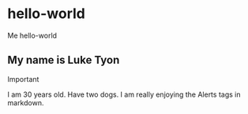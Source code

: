 # hello-world
Me hello-world
## My name is Luke Tyon
>[!IMPORTANT]
>I am 30 years old.
>Have two dogs.
>I am really enjoying the Alerts tags in markdown.
